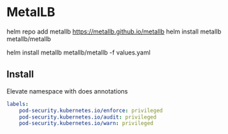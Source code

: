 # MetalLB

helm repo add metallb https://metallb.github.io/metallb
helm install metallb metallb/metallb

helm install metallb metallb/metallb -f values.yaml

## Install

Elevate namespace with does annotations

``` yaml
labels:
    pod-security.kubernetes.io/enforce: privileged
    pod-security.kubernetes.io/audit: privileged
    pod-security.kubernetes.io/warn: privileged
```

